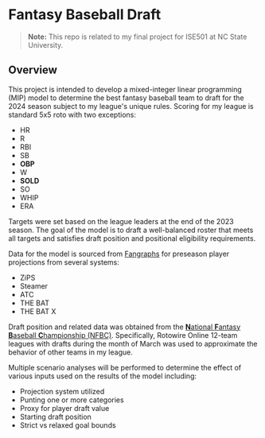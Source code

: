 # Fantasy Baseball Draft

> **Note:** This repo is related to my final project for ISE501 at NC State University.

## Overview

This project is intended to develop a mixed-integer linear programming (MIP) model to determine the best fantasy baseball team to draft for the 2024 season subject to my league's unique rules. Scoring for my league is standard 5x5 roto with two exceptions:

- HR
- R
- RBI
- SB
- **OBP**
- W
- **SOLD**
- SO
- WHIP
- ERA

Targets were set based on the league leaders at the end of the 2023 season. The goal of the model is to draft a well-balanced roster that meets all targets and satisfies draft position and positional eligibility requirements.

Data for the model is sourced from [Fangraphs](https://www.fangraphs.com) for preseason player projections from several systems:

- ZiPS
- Steamer
- ATC
- THE BAT
- THE BAT X

Draft position and related data was obtained from the [**N**ational **F**antasy **B**aseball **C**hampionship \(NFBC)](https://nfc.shgn.com/high-stakes-fantasy-baseball). Specifically, Rotowire Online 12-team leagues with drafts during the month of March was used to approximate the behavior of other teams in my league.

Multiple scenario analyses will be performed to determine the effect of various inputs used on the results of the model including:

- Projection system utilized
- Punting one or more categories
- Proxy for player draft value
- Starting draft position
- Strict vs relaxed goal bounds